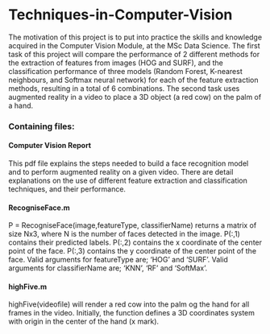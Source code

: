 # Techniques-in-Computer-Vision

The motivation of this project is to put into practice the skills and knowledge acquired in the Computer Vision Module, at the MSc Data Science. The first task of this project will compare the performance of 2 different methods for the extraction of features from images (HOG and SURF), and the classification performance of three models (Random Forest, K-nearest neighbours, and Softmax neural network) for each of the feature extraction methods, resulting in a total of 6 combinations. The second task uses augmented reality in a video to place a 3D object (a red cow) on the palm of a hand.

### Containing files:
#### Computer Vision Report
This pdf file explains the steps needed to build a face recognition model and to perform augmented reality on a given video. There are detail explanations on the use of different feature extraction and classification techniques, and their performance. 
#### RecogniseFace.m
P = RecogniseFace(image,featureType, classifierName) returns a matrix of size Nx3, where N is the number of faces detected in the image. P(:,1) contains their predicted labels. P(:,2) contains the x coordinate of the center point of the face. P(:,3) contains the y coordinate of the center point of the face. Valid arguments for featureType are; ‘HOG’ and ‘SURF’. Valid arguments for classifierName are; ‘KNN’, ‘RF’ and ‘SoftMax’.
#### highFive.m
highFive(videofile) will render a red cow into the palm og the hand for all frames in the video.
Initially, the <highFive> function defines a 3D coordinates system with origin in the center of the hand (x mark).
